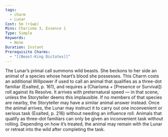 ```yaml
---
tags:
  - charm
  - Lunar
Cost: 5m (+1wp)
Mins: Charisma 3, Essence 1
Type: Simple
Keywords:
  - None
Duration: Instant
Prerequisite Charms:
  - "[[Beast-King Dictates]]"
---
```

The Lunar’s primal call summons wild beasts. She beckons to her side an animal of a species whose heart’s blood she possesses. This Charm costs an additional Willpower if used to call an animal that qualifies as a three-dot familiar (Exalted, p. 161), and requires a (Charisma + [Presence or Survival]) roll against its Resolve. It arrives with preternatural speed — in that scene, unless the Storyteller deems this implausible. If no members of that species are nearby, the Storyteller may have a similar animal answer instead. Once the animal arrives, the Lunar may instruct it to carry out one inconvenient or serious task (Exalted, p. 216) without needing an influence roll. Animals that qualify as three-dot familiars can only be given an inconvenient task without rolling. Depending on how it’s treated, the animal may remain with the Lunar or retreat into the wild after completing the task.